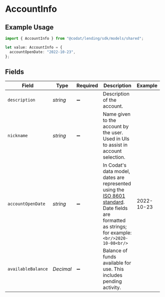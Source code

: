 # AccountInfo

## Example Usage

```typescript
import { AccountInfo } from "@codat/lending/sdk/models/shared";

let value: AccountInfo = {
  accountOpenDate: "2022-10-23",
};
```

## Fields

| Field                                                                                                                                                                                                                                 | Type                                                                                                                                                                                                                                  | Required                                                                                                                                                                                                                              | Description                                                                                                                                                                                                                           | Example                                                                                                                                                                                                                               |
| ------------------------------------------------------------------------------------------------------------------------------------------------------------------------------------------------------------------------------------- | ------------------------------------------------------------------------------------------------------------------------------------------------------------------------------------------------------------------------------------- | ------------------------------------------------------------------------------------------------------------------------------------------------------------------------------------------------------------------------------------- | ------------------------------------------------------------------------------------------------------------------------------------------------------------------------------------------------------------------------------------- | ------------------------------------------------------------------------------------------------------------------------------------------------------------------------------------------------------------------------------------- |
| `description`                                                                                                                                                                                                                         | *string*                                                                                                                                                                                                                              | :heavy_minus_sign:                                                                                                                                                                                                                    | Description of the account.                                                                                                                                                                                                           |                                                                                                                                                                                                                                       |
| `nickname`                                                                                                                                                                                                                            | *string*                                                                                                                                                                                                                              | :heavy_minus_sign:                                                                                                                                                                                                                    | Name given to the account by the user. Used in UIs to assist in account selection.                                                                                                                                                    |                                                                                                                                                                                                                                       |
| `accountOpenDate`                                                                                                                                                                                                                     | *string*                                                                                                                                                                                                                              | :heavy_minus_sign:                                                                                                                                                                                                                    | In Codat's data model, dates are represented using the <a class="external" href="https://en.wikipedia.org/wiki/ISO_8601" target="_blank">ISO 8601 standard</a>. Date fields are formatted as strings; for example:<br/>```<br/>2020-10-08<br/>``` | 2022-10-23                                                                                                                                                                                                                            |
| `availableBalance`                                                                                                                                                                                                                    | *Decimal*                                                                                                                                                                                                                             | :heavy_minus_sign:                                                                                                                                                                                                                    | Balance of funds available for use. This includes pending activity.                                                                                                                                                                   |                                                                                                                                                                                                                                       |